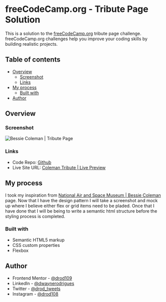 # freeCodeCamp.org - Tribute Page Solution

This is a solution to the [freeCodeCamp.org](https://www.freecodecamp.org/learn/2022/responsive-web-design/build-a-tribute-page-project/build-a-tribute-page) tribute page challenge. freeCodeCamp.org challenges help you improve your coding skills by building realistic projects.

## Table of contents

- [Overview](#overview)
  - [Screenshot](#screenshot)
  - [Links](#links)
- [My process](#my-process)
  - [Built with](#built-with)
- [Author](#author)

## Overview

### Screenshot

![Bessie Coleman | Tribute Page](https://i.postimg.cc/Hn05DDvT/Screenshot-2023-12-31-151532.png)

### Links

- Code Repo: [Github](https://github.com/drod109/tribute-page)
- Live Site URL: [Coleman Tribute | Live Preview](https://codepen.io/drodrigues/full/vYPEJbV)

## My process

I took my inspiration from [National Air and Space Museum | Bessie Coleman](https://airandspace.si.edu/explore/stories/bessie-coleman) page.
Now that I have the design pattern I will take a screenshot and mock up where I believe either flex or grid items need to be pladed. Once that I have done that I will be being to write a semantic html structure before the styling process is completed.

### Built with

- Semantic HTML5 markup
- CSS custom properties
- Flexbox

## Author

- Frontend Mentor - [@drod109](https://www.frontendmentor.io/profile/drod109)
- LinkedIn - [@dwaynerodrigues](https://www.linkedin.com/in/dwaynerodrigues/)
- Twitter - [@drod_tweets](https://www.twitter.com/drod_tweets)
- Instagram - [@drod108](https://www.instagram.com/drod108/)
